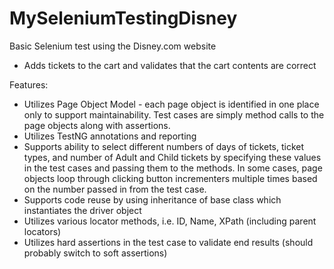 # MySeleniumTestingDisney

Basic Selenium test using the Disney.com website 
- Adds tickets to the cart and validates that the cart contents are correct

Features:  
* Utilizes Page Object Model - each page object is identified in one place only to support maintainability. Test cases are simply method calls to the page objects along with assertions.
* Utilizes TestNG annotations and reporting
* Supports ability to select different numbers of days of tickets, ticket types, and number of Adult and Child tickets by 
  specifying these values in the test cases and passing them to the methods. In some cases, page objects loop through clicking button incrementers multiple times based on the number passed in from the test case.
* Supports code reuse by using inheritance of base class which instantiates the driver object
* Utilizes various locator methods, i.e. ID, Name, XPath (including parent locators)
* Utilizes hard assertions in the test case to validate end results (should probably switch to soft assertions)
